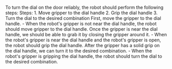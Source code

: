 To turn the dial on the door reliably, the robot should perform the following steps:
    Steps:  1. Move gripper to the dial handle  2. Grip the dial handle  3. Turn the dial to the desired combination
    First, move the gripper to the dial handle.
    - When the robot's gripper is not near the dial handle, the robot should move gripper to the dial handle.
    Once the gripper is near the dial handle, we should be able to grab it by closing the gripper around it.
    - When the robot's gripper is near the dial handle and the robot's gripper is open, the robot should grip the dial handle.
    After the gripper has a solid grip on the dial handle, we can turn it to the desired combination.
    - When the robot's gripper is gripping the dial handle, the robot should turn the dial to the desired combination.